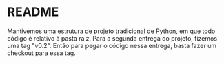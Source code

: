 # README

Mantivemos uma estrutura de projeto tradicional de Python, em que todo código é relativo à pasta raiz.
Para a segunda entrega do projeto, fizemos uma tag "v0.2". 
Então para pegar o código nessa entrega, basta fazer um checkout para essa tag.